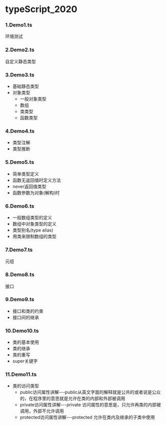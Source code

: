 # typeScript_2020

### 1.Demo1.ts

环境测试

### 2.Demo2.ts

自定义静态类型

### 3.Demo3.ts

+ 基础静态类型
+ 对象类型
   + 一般对象类型
   + 数组
   + 类类型
   + 函数类型
 
 ### 4.Demo4.ts
 
 + 类型注解
 + 类型推断
 
 ### 5.Demo5.ts
 
 + 简单类型定义
 + 函数无返回值时定义方法
 + never返回值类型
 + 函数参数为对象(解构)时
 
 ### 6.Demo6.ts
 
 + 一般数组类型的定义
 + 数组中对象类型的定义
 + 类型别名(type alias)
 + 用类来限制数组的类型
 
 ### 7.Demo7.ts
 
 元组
 
 ### 8.Demo8.ts
 
 接口
 
 ### 9.Demo9.ts
 
+ 接口和类的约束
+ 接口间的继承

### 10.Demo10.ts

+ 类的基本使用
+ 类的继承
+ 类的重写
+ super关键字

### 11.Demo11.ts

+ 类的访问类型
  + public访问属性讲解---public从英文字面的解释就是公共的或者说是公众的，在程序里的意思就是允许在类的内部和外部被调用
  + private访问属性讲解---private 访问属性的意思是，只允许再类的内部被调用，外部不允许调用
  + protected访问属性讲解---protected 允许在类内及继承的子类中使用



 
 
 
 
 
 





